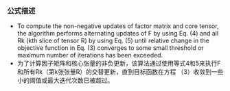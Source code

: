 ### 公式描述

- To compute the non-negative updates of factor matrix and core tensor, the algorithm performs alternating updates of F by using Eq. (4) and all Rk (kth slice of tensor R) by using Eq. (5) until relative change in the objective function in Eq. (3) converges to some small threshold or maximum number of iterations has been exceeded.
- 为了计算因子矩阵和核心张量的非负更新，该算法通过使用等式4和5来执行F和所有Rk（第k张张量R）的交替更新，直到目标函数在方程 （3）收敛到一些小的阈值或最大迭代次数已被超过。



